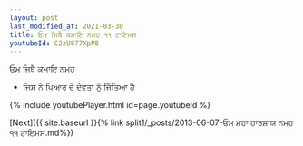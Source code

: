 ```yaml
---
layout: post
last_modified_at: 2021-03-30
title: ਓਮ ਜਿਥੈ ਕਮਾਇ ਨਮਹ ੧੧ ਟਾਇਮਸ
youtubeId: C2zU877XpP8
---
```

 
 
 ਓਮ ਜਿਥੈ ਕਮਾਇ ਨਮਹ  
 
 -  ਜਿਸ ਨੇ ਪਿਆਰ ਦੇ ਦੇਵਤਾ ਨੂੰ ਜਿੱਤਿਆ ਹੈ 
 
  
 
  
 
 
 
 
 
 


{% include youtubePlayer.html id=page.youtubeId %}
 
[Next]({{ site.baseurl }}{% link  split1/_posts/2013-06-07-ਓਮ ਮਹਾ ਹਾਰਸ਼ਾਯ ਨਮਹ ੧੧ ਟਾਇਮਸ.md%})
 
